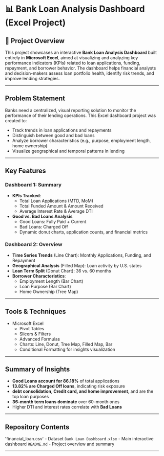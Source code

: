 # 📊 Bank Loan Analysis Dashboard (Excel Project)

## 📝 Project Overview

This project showcases an interactive **Bank Loan Analysis Dashboard** built entirely in **Microsoft Excel**, aimed at visualizing and analyzing key performance indicators (KPIs) related to loan applications, funding, repayment, and borrower behavior. The dashboard helps financial analysts and decision-makers assess loan portfolio health, identify risk trends, and improve lending strategies.

---

##  Problem Statement

Banks need a centralized, visual reporting solution to monitor the performance of their lending operations. This Excel dashboard project was created to:

- Track trends in loan applications and repayments
- Distinguish between good and bad loans
- Analyze borrower characteristics (e.g., purpose, employment length, home ownership)
- Visualize geographical and temporal patterns in lending

---

##  Key Features

###  Dashboard 1: Summary
- **KPIs Tracked**:
  - Total Loan Applications (MTD, MoM)
  - Total Funded Amount & Amount Received
  - Average Interest Rate & Average DTI
- **Good vs. Bad Loans Analysis**
  - Good Loans: Fully Paid + Current
  - Bad Loans: Charged Off
  - Dynamic donut charts, application counts, and financial metrics

###  Dashboard 2: Overview
- **Time Series Trends** (Line Chart): Monthly Applications, Funding, and Repayment
- **Geographical Analysis** (Filled Map): Loan activity by U.S. states
- **Loan Term Split** (Donut Chart): 36 vs. 60 months
- **Borrower Characteristics**:
  - Employment Length (Bar Chart)
  - Loan Purpose (Bar Chart)
  - Home Ownership (Tree Map)

---

## Tools & Techniques

- Microsoft Excel
  - Pivot Tables
  - Slicers & Filters
  - Advanced Formulas 
  - Charts: Line, Donut, Tree Map, Filled Map, Bar
  - Conditional Formatting for insights visualization

---

##  Summary of Insights

-  **Good Loans account for 86.18%** of total applications
-  **13.82% are Charged Off loans**, indicating risk exposure
-  **debt consolidation, Credit card, and home improvement**, and  are the top loan purposes
- **36-month term loans dominate** over 60-month ones
- Higher DTI and interest rates correlate with **Bad Loans**

---

## Repository Contents

'financial_loan.csv' - Dataset
`Bank Loan Dashboard.xlsx` - Main interactive dashboard 
`README.md` - Project overview and summary 

---
